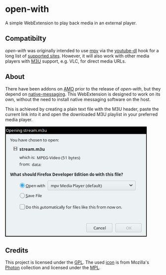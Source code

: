 # open-with

A simple WebExtension to play back media in an external player.

## Compatibilty

*open-with* was originally intended to use [mpv] via the [youtube-dl] hook for a long list of [supported sites]. However, it will also work with other media players with [M3U] support, e.g. VLC, for direct media URLs.

## About

There have been addons on [AMO] prior to the release of *open-with*, but they depend on [native-messaging]. This WebExtension is designed to work on its own, without the need to install native messaging software on the host.

This is achieved by creating a plain text file with the M3U header, paste the current link into it and open the downloaded M3U playlist in your preferred media player.

![Screenshot](screenshot.png)

## Credits

This project is licensed under the [GPL]. The used [icon] is from Mozilla's [Photon] collection and licensed under the [MPL].

<!-- References -->
[AMO]: https://addons.mozilla.org/
[GPL]: COPYING
[icon]: src/icons/play-16.svg
[m3u]: https://en.wikipedia.org/wiki/M3U
[MPL]: https://www.mozilla.org/en-US/MPL/2.0/
[mpv]: https://mpv.io/
[native-messaging]: https://developer.mozilla.org/en-US/Add-ons/WebExtensions/Native_messaging
[Photon]: https://design.firefox.com/icons/viewer/#play
[supported sites]: https://rg3.github.io/youtube-dl/supportedsites.html
[youtube-dl]: https://youtube-dl.org/

